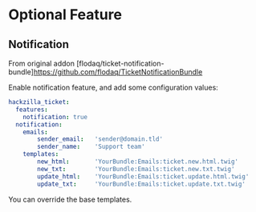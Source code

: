 # Optional Feature

## Notification

From original addon [flodaq/ticket-notification-bundle]https://github.com/flodaq/TicketNotificationBundle


Enable notification feature, and add some configuration values:

```yaml
hackzilla_ticket:
  features:
    notification: true
  notification:
    emails:
        sender_email:   'sender@domain.tld'
        sender_name:    'Support team'
    templates:
        new_html:       'YourBundle:Emails:ticket.new.html.twig'
        new_txt:        'YourBundle:Emails:ticket.new.txt.twig'
        update_html:    'YourBundle:Emails:ticket.update.html.twig'
        update_txt:     'YourBundle:Emails:ticket.update.txt.twig'

```

You can override the base templates.